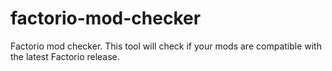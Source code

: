 # factorio-mod-checker
Factorio mod checker. This tool will check if your mods are compatible with the latest Factorio release.
